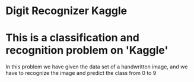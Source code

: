 # Digit Recognizer Kaggle
# This is a classification and recognition problem on 'Kaggle'
In this problem we have given the data set of a handwritten image,
and we have to recognize the image and predict the class from 0 to 9
